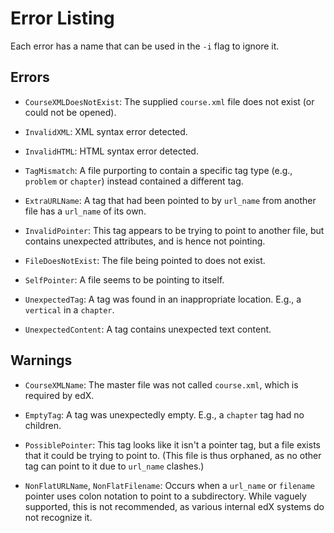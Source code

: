 # Error Listing

Each error has a name that can be used in the `-i` flag to ignore it.


## Errors

- `CourseXMLDoesNotExist`: The supplied `course.xml` file does not exist (or could not be opened).

- `InvalidXML`: XML syntax error detected.

- `InvalidHTML`: HTML syntax error detected.

- `TagMismatch`: A file purporting to contain a specific tag type (e.g., `problem` or `chapter`) instead contained a different tag.

- `ExtraURLName`: A tag that had been pointed to by `url_name` from another file has a `url_name` of its own.

- `InvalidPointer`: This tag appears to be trying to point to another file, but contains unexpected attributes, and is hence not pointing.

- `FileDoesNotExist`: The file being pointed to does not exist.

- `SelfPointer`: A file seems to be pointing to itself.

- `UnexpectedTag`: A tag was found in an inappropriate location. E.g., a `vertical` in a `chapter`.

- `UnexpectedContent`: A tag contains unexpected text content.


## Warnings

- `CourseXMLName`: The master file was not called `course.xml`, which is required by edX.

- `EmptyTag`: A tag was unexpectedly empty. E.g., a `chapter` tag had no children.

- `PossiblePointer`: This tag looks like it isn't a pointer tag, but a file exists that it could be trying to point to. (This file is thus orphaned, as no other tag can point to it due to `url_name` clashes.)

- `NonFlatURLName`, `NonFlatFilename`: Occurs when a `url_name` or `filename` pointer uses colon notation to point to a subdirectory. While vaguely supported, this is not recommended, as various internal edX systems do not recognize it.
